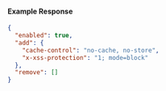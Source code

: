 
#### Example Response
```json
{
  "enabled": true,
  "add": {
    "cache-control": "no-cache, no-store",
    "x-xss-protection": "1; mode=block"
  },
  "remove": []
}